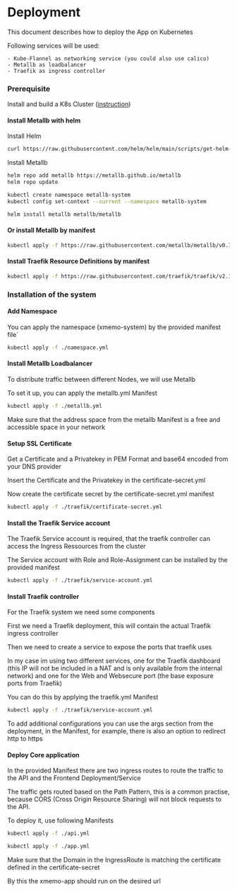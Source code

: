 # Deployment

This document describes how to deploy the App on Kubernetes

Following services will be used:

    - Kube-Flannel as networking service (you could also use calico)
    - Metallb as loadbalancer
    - Traefik as ingress controller

### Prerequisite

Install and build a K8s Cluster ([instruction](https://github.com/Megakuul/Kubernetes/blob/main/README.md))


#### Install Metallb with helm

Install Helm

```bash
curl https://raw.githubusercontent.com/helm/helm/main/scripts/get-helm-3 | bash
```

Install Metallb

```bash
helm repo add metallb https://metallb.github.io/metallb
helm repo update

kubectl create namespace metallb-system
kubectl config set-context --current --namespace metallb-system

helm install metallb metallb/metallb
```

#### Or install Metallb by manifest

```bash
kubectl apply -f https://raw.githubusercontent.com/metallb/metallb/v0.13.9/config/manifests/metallb-native.yaml
```

#### Install Traefik Resource Definitions by manifest

```bash
kubectl apply -f https://raw.githubusercontent.com/traefik/traefik/v2.10/docs/content/reference/dynamic-configuration/kubernetes-crd-definition-v1.yml
```

### Installation of the system

#### Add Namespace

You can apply the namespace (xmemo-system) by the provided manifest file`

```bash
kubectl apply -f ./namespace.yml
```

#### Install Metallb Loadbalancer

To distribute traffic between different Nodes, we will use Metallb

To set it up, you can apply the metallb.yml Manifest

```bash
kubectl apply -f ./metallb.yml
```

Make sure that the address space from the metallb Manifest is a free and accessible space in your network

#### Setup SSL Certificate

Get a Certificate and a Privatekey in PEM Format and base64 encoded from your DNS provider

Insert the Certificate and the Privatekey in the certificate-secret.yml

Now create the certificate secret by the certificate-secret.yml manifest

```bash
kubectl apply -f ./traefik/certificate-secret.yml
```

#### Install the Traefik Service account

The Traefik Service account is required, that the traefik controller can access the Ingress Ressources from the cluster

The Service account with Role and Role-Assignment can be installed by the provided manifest

```bash
kubectl apply -f ./traefik/service-account.yml
```

#### Install Traefik controller

For the Traefik system we need some components

First we need a Traefik deployment, this will contain the actual Traefik ingress controller

Then we need to create a service to expose the ports that traefik uses

In my case im using two different services, one for the Traefik dashboard (this IP will not be included in a NAT and is only available from the internal network)
and one for the Web and Websecure port (the base exposure ports from Traefik)

You can do this by applying the traefik.yml Manifest

```bash
kubectl apply -f ./traefik/service-account.yml
```

To add additional configurations you can use the args section from the deployment, in the Manifest, for example, there is also an option to redirect http to https

#### Deploy Core application

In the provided Manifest there are two ingress routes to route the traffic to the API and the Frontend Deployment/Service

The traffic gets routed based on the Path Pattern, this is a common practise, because CORS (Cross Origin Resource Sharing) will not block requests to the API.

To deploy it, use following Manifests

```bash
kubectl apply -f ./api.yml
```

```bash
kubectl apply -f ./app.yml
```

Make sure that the Domain in the IngressRoute is matching the certificate defined in the certificate-secret

By this the xmemo-app should run on the desired url